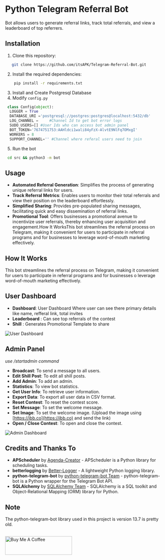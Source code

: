 # Python Telegram Referral Bot

Bot allows users to generate referral links, track total referrals, and view a leaderboard of top referrers.

## Installation

1. Clone this repository:
```bash
   git clone https://github.com/itsAPK/Telegram-Referral-Bot.git
   ```
2. Install the required dependencies:
  ```bash
      pip install -r requirements.txt
  ```
3. Install and Create Postgresql Database
4. Modify `config.py`
  ```python
   class Config(object):
    LOGGER = True
    DATABASE_URI ='postgresql://postgres:postgres@localhost:5432/db'
    LOG_CHANNEL =     #Channel Id to get bot error logs
    SUDO_USERS=[] #User Ids who can access bot admin panel
    BOT_TOKEN='7674751753:AAHldci1wali84yFzX-AlvtE9NlFq7OMxgI'
    WORKERS = 8
    SUPPORT_CHANNEL='' #Channel where referal users need to join 
   ```
5. Run the bot
  ```bash
   cd src && python3 -m bot
  ```
   
## Usage

- **Automated Referral Generation**: Simplifies the process of generating unique referral links for users.
- **Track Referral Metrics**: Enables users to monitor their total referrals and view their position on the leaderboard effortlessly.
- **Simplified Sharing**: Provides pre-populated sharing messages, facilitating quick and easy dissemination of referral links.
- **Promotional Tool**: Offers businesses a promotional avenue to incentivize user referrals, thereby enhancing user acquisition and   engagement.How It WorksThis bot streamlines the referral process on Telegram, making it convenient for users to participate in referral programs and for businesses to leverage word-of-mouth marketing effectively.

## How It Works

This bot streamlines the referral process on Telegram, making it convenient for users to participate in referral programs and for businesses o leverage word-of-mouth marketing effectively.

## User Dashboard 

- **Dashboard**: User Dashboard Where user can see there primary details like name, refferal link, total invites
- **Leaderboard** : Can see top referrals of the contest
- **Shill** : Generates Promotional Template to share

![User Dashboard](https://i.ibb.co/CBRBPgv/IMG-20240512-WA0000.jpg)

## Admin Panel 
_use /startadmin command_

- **Broadcast**: To send a message to all users.
- **Edit Shill Post**: To edit all shill posts.
- **Add Admin**: To add an admin.
- **Statistics**: To view bot statistics.
- **Get User Info**: To retrieve user information.
- **Export Data**: To export all user data in CSV format.
- **Reset Contest**: To reset the contest score.
- **Set Message**: To set the welcome message.
- **Set Image**: To set the welcome image. (Upload the image using [https://ibb.co](https://ibb.co) and send the link)
- **Open / Close Contest**: To open and close the contest.

![Admin Dashboard](https://i.ibb.co/1QR380T/IMG-20240512-030717-967.jpg)

## Credits and Thanks To

- **APScheduler** by [Agenda-Creator](https://github.com/agenda-creator) - APScheduler is a Python library for scheduling tasks.
- **betterlogging** by [Better-Logger](https://github.com/better-logger) - A lightweight Python logging library.
- **python-telegram-bot** by [python-telegram-bot Team](https://github.com/python-telegram-bot/python-telegram-bot) - python-telegram-bot is a Python wrapper for the Telegram Bot API.
- **SQLAlchemy** by [SQLAlchemy Team](https://github.com/sqlalchemy/sqlalchemy) - SQLAlchemy is a SQL toolkit and Object-Relational Mapping (ORM) library for Python.

## Note

The python-telegram-bot library used in this project is version 13.7 is pretty old.

##

<a href="https://www.buymeacoffee.com/itsapk" target="_blank"><img src="https://cdn.buymeacoffee.com/buttons/v2/default-yellow.png" alt="Buy Me A Coffee" style="height: 60px !important;width: 217px !important;" ></a>
